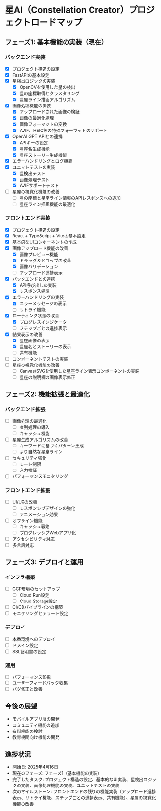 # 星AI（Constellation Creator）プロジェクトロードマップ

## フェーズ1: 基本機能の実装（現在）

### バックエンド実装
- [x] プロジェクト構造の設定
- [x] FastAPIの基本設定
- [x] 星検出ロジックの実装
  - [x] OpenCVを使用した星の検出
  - [x] 星の座標取得とクラスタリング
  - [x] 星座ライン描画アルゴリズム
- [x] 画像処理機能の実装
  - [x] アップロードされた画像の検証
  - [x] 画像の最適化処理
  - [x] 画像フォーマットの変換
  - [x] AVIF、HEIC等の特殊フォーマットのサポート
- [x] OpenAI GPT APIとの連携
  - [x] APIキーの設定
  - [x] 星座名生成機能
  - [x] 星座ストーリー生成機能
- [x] エラーハンドリングとログ機能
- [x] ユニットテストの実装
  - [x] 星検出テスト
  - [x] 画像処理テスト
  - [x] AVIFサポートテスト
- [ ] 星座の視覚化機能の改善
  - [ ] 星の座標と星座ライン情報のAPIレスポンスへの追加
  - [ ] 星座ライン描画機能の最適化

### フロントエンド実装
- [x] プロジェクト構造の設定
- [x] React + TypeScript + Viteの基本設定
- [x] 基本的なUIコンポーネントの作成
- [x] 画像アップロード機能の改善
  - [x] 画像プレビュー機能
  - [x] ドラッグ＆ドロップの改善
  - [x] 画像バリデーション
  - [ ] アップロード進捗表示
- [x] バックエンドとの連携
  - [x] API呼び出しの実装
  - [x] レスポンス処理
- [x] エラーハンドリングの実装
  - [x] エラーメッセージの表示
  - [ ] リトライ機能
- [x] ローディング状態の改善
  - [x] プログレスインジケータ
  - [ ] ステップごとの進捗表示
- [x] 結果表示の改善
  - [x] 星座画像の表示
  - [x] 星座名とストーリーの表示
  - [ ] 共有機能
- [ ] コンポーネントテストの実装
- [ ] 星座の視覚化機能の改善
  - [ ] Canvas/SVGを使用した星座ライン表示コンポーネントの実装
  - [ ] 星座の説明欄の画像表示修正

## フェーズ2: 機能拡張と最適化

### バックエンド拡張
- [ ] 画像処理の最適化
  - [ ] 並列処理の導入
  - [ ] キャッシュ機能
- [ ] 星座生成アルゴリズムの改善
  - [ ] キーワードに基づくパターン生成
  - [ ] より自然な星座ライン
- [ ] セキュリティ強化
  - [ ] レート制限
  - [ ] 入力検証
- [ ] パフォーマンスモニタリング

### フロントエンド拡張
- [ ] UI/UXの改善
  - [ ] レスポンシブデザインの強化
  - [ ] アニメーション効果
- [ ] オフライン機能
  - [ ] キャッシュ戦略
  - [ ] プログレッシブWebアプリ化
- [ ] アクセシビリティ対応
- [ ] 多言語対応

## フェーズ3: デプロイと運用

### インフラ構築
- [ ] GCP環境のセットアップ
  - [ ] Cloud Run設定
  - [ ] Cloud Storage設定
- [ ] CI/CDパイプラインの構築
- [ ] モニタリングとアラート設定

### デプロイ
- [ ] 本番環境へのデプロイ
- [ ] ドメイン設定
- [ ] SSL証明書の設定

### 運用
- [ ] パフォーマンス監視
- [ ] ユーザーフィードバック収集
- [ ] バグ修正と改善

## 今後の展望
- モバイルアプリ版の開発
- コミュニティ機能の追加
- 有料機能の検討
- 教育機関向け機能の開発

## 進捗状況
- 開始日: 2025年4月16日
- 現在のフェーズ: フェーズ1（基本機能の実装）
- 完了したタスク: プロジェクト構造の設定、基本的なUI実装、星検出ロジックの実装、画像処理機能の実装、ユニットテストの実装
- 次のマイルストーン: フロントエンドの残りの機能実装（アップロード進捗表示、リトライ機能、ステップごとの進捗表示、共有機能）、星座の視覚化機能の改善
    